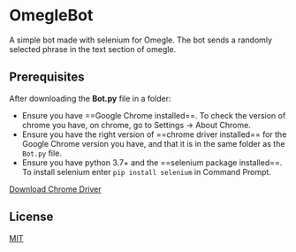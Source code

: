 # OmegleBot
A simple bot made with selenium for Omegle. The bot sends a randomly selected phrase in the text section of omegle.

## Prerequisites
After downloading the **Bot.py** file in a folder:  
- Ensure you have ==Google Chrome installed==. To check the version of chrome you have, on chrome, go to Settings -> About Chrome.  
- Ensure you have the right version of ==chrome driver installed== for the Google Chrome version you have, and that it is in the same folder as the `Bot.py` file.  
- Ensure you have python 3.7+ and the ==selenium package installed==. To install selenium enter `pip install selenium` in Command Prompt.  
  
[Download Chrome Driver](https://chromedriver.chromium.org/downloads)

## License

[MIT](https://choosealicense.com/licenses/mit/)
